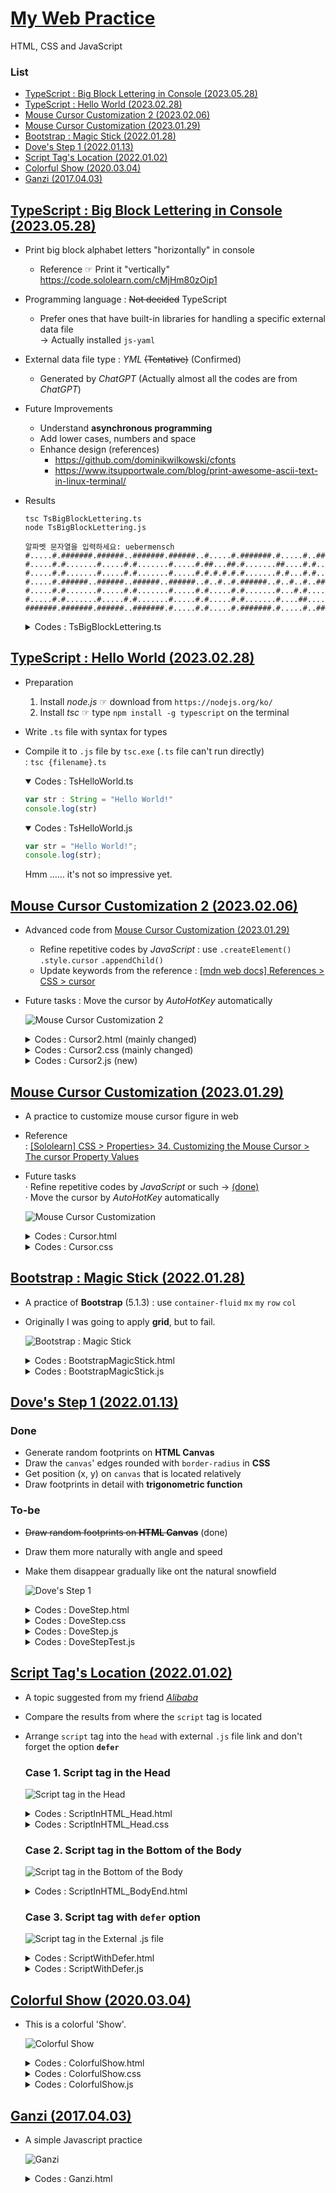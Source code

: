 # [My Web Practice](../README.md#my-web-practice)

HTML, CSS and JavaScript


### List

- [TypeScript : Big Block Lettering in Console (2023.05.28)](#typescript--big-block-lettering-in-console-20230528)
- [TypeScript : Hello World (2023.02.28)](#typescript--hello-world-20230228)
- [Mouse Cursor Customization 2 (2023.02.06)](#mouse-cursor-customization-2-20230206)
- [Mouse Cursor Customization (2023.01.29)](#mouse-cursor-customization-20230129)
- [Bootstrap : Magic Stick (2022.01.28)](#bootstrap--magic-stick-20220128)
- [Dove's Step 1 (2022.01.13)](#doves-step-1-20220113)
- [Script Tag's Location (2022.01.02)](#script-tags-location-20220102)
- [Colorful Show (2020.03.04)](#colorful-show-20200304)
- [Ganzi (2017.04.03)](#ganzi-20170403)


## [TypeScript : Big Block Lettering in Console (2023.05.28)](#list)

- Print big block alphabet letters "horizontally" in console
  - Reference ☞ Print it "vertically" https://code.sololearn.com/cMjHm80zOip1
- Programming language : ~~Not decided~~ TypeScript
  - Prefer ones that have built-in libraries for handling a specific external data file  
    → Actually installed `js-yaml`
- External data file type : *YML* ~~(Tentative)~~ (Confirmed)
  - Generated by *ChatGPT* (Actually almost all the codes are from *ChatGPT*)
- Future Improvements
  - Understand **asynchronous programming**
  - Add lower cases, numbers and space
  - Enhance design (references)
    - https://github.com/dominikwilkowski/cfonts
    - https://www.itsupportwale.com/blog/print-awesome-ascii-text-in-linux-terminal/
- Results
  ```shell
  tsc TsBigBlockLettering.ts
  node TsBigBlockLettering.js
  ```
  ```
  알파벳 문자열을 입력하세요: uebermensch
  #.....#.#######.######..#######.######..#.....#.#######.#.....#..#####..#######.#.....#.
  #.....#.#.......#.....#.#.......#.....#.##...##.#.......##....#.#.......#.......#.....#.
  #.....#.#.......#.....#.#.......#.....#.#.#.#.#.#.......#.#...#.#.......#.......#.....#.
  #.....#.######..######..######..######..#..#..#.######..#..#..#..#####..#.......#######.
  #.....#.#.......#.....#.#.......#.....#.#.....#.#.......#...#.#.......#.#.......#.....#.
  #.....#.#.......#.....#.#.......#.....#.#.....#.#.......#....##.......#.#.......#.....#.
  #######.#######.######..#######.#.....#.#.....#.#######.#.....#..#####..#######.#.....#.
  ```

  <details>
    <summary>Codes : TsBigBlockLettering.ts</summary>

  ```ts
  import * as fs from 'fs';
  import * as yaml from 'js-yaml';
  import * as readline from 'readline';
  ```
  ```ts
  // 입력을 받을 readline.Interface 생성
  const rl = readline.createInterface({
      input: process.stdin,
      output: process.stdout
  });
  ```
  ```ts
  // 알파벳 문자열 입력 받기
  rl.question('알파벳 문자열을 입력하세요: ', (input: string) => {
      rl.close();

      // 입력받은 알파벳 문자를 대문자로 변환
      const upperCaseInput = input.toUpperCase();

      // alphabet.yml 파일 불러오기
      const alphabetData = yaml.load(fs.readFileSync('alphabet.yml', 'utf8'));    // not .safeLoad()

      // 출력용 배열 초기화
      const outputArray: string[] = [];

      // 알파벳 문자열을 출력용 배열에 누적하는 함수
      function accumulateAlphabetString(alphabet: string) {
          const alphabetDataString = alphabetData[alphabet];
          for (let i = 0; i < alphabetDataString.length; i++) {
              const char = alphabetDataString[i];
              if (outputArray[i]) {
                  outputArray[i] += char;
              } else {
                  outputArray[i] = char;
              }
          }
      }

      // 입력받은 알파벳 문자열을 출력용 배열에 누적
      for (let i = 0; i < upperCaseInput.length; i++) {
          const char = upperCaseInput[i];
          if (alphabetData.hasOwnProperty(char)) {
              accumulateAlphabetString(char);
          }
      }

      // 출력용 배열 출력
      if (outputArray.length > 0) {
          for (let i = 0; i < outputArray.length; i++) {
              console.log(outputArray[i]);
          }
      } else {
          console.log('입력한 알파벳 문자열에 해당하는 데이터가 없습니다.');
      }
  });
  ```
  </details>


## [TypeScript : Hello World (2023.02.28)](#list)

- Preparation
  1. Install *node.js*  ☞ download from `https://nodejs.org/ko/`
  2. Install *tsc*      ☞ type `npm install -g typescript` on the terminal
- Write `.ts` file with syntax for types
- Compile it to `.js` file by `tsc.exe` (`.ts` file can't run directly)  
  : `tsc {filename}.ts`

  <details open="">
    <summary>Codes : TsHelloWorld.ts</summary>

  ```ts
  var str : String = "Hello World!"
  console.log(str)
  ```
  </details>
  <details open="">
    <summary>Codes : TsHelloWorld.js</summary>

  ```js
  var str = "Hello World!";
  console.log(str);
  ```
  </details>
  Hmm …… it's not so impressive yet.


## [Mouse Cursor Customization 2 (2023.02.06)](#list)

- Advanced code from [Mouse Cursor Customization (2023.01.29)](#mouse-cursor-customization-20230129)
  - Refine repetitive codes by *JavaScript* : use `.createElement()` `.style.cursor` `.appendChild()`
  - Update keywords from the reference : [[mdn web docs] References > CSS > cursor](https://developer.mozilla.org/en-US/docs/Web/CSS/cursor)
- Future tasks : Move the cursor by *AutoHotKey* automatically

  ![Mouse Cursor Customization 2](./Images/Cursor2.gif)

  <details>
    <summary>Codes : Cursor2.html (mainly changed)</summary>

  ```html
      <head>
          ……
          <script defer src="./Cursor2.js" type="text/javascript"></script>
          ……
      </head>
  ```
  ```html
      <body>
          <div id="box">
              <h2>Mouse Cursor Customization 2</h2>
              <!-- Elements will be added by js -->
          </div>
          ……
      </body>
  ```
  </details>

  <details>
    <summary>Codes : Cursor2.css (mainly changed)</summary>

  ```css
  /* All blocks for classes related with cursor have been removed in CSS file. */
  ```
  </details>

  <details>
    <summary>Codes : Cursor2.js (new)</summary>

  ```js
  // Declare an array of kewords for cursor property
  // Reference ☞ https://developer.mozilla.org/en-US/docs/Web/CSS/cursor
  var cursorTypes = [
      ["auto", "default", "none"],
      ["context-menu", "help", "pointer", "progress", "wait"],
      ["cell", "crosshair", "text", "vertical-text"],
      ["alias", "copy", "move"],
      ["no-drop", "not-allowed", "grab", "grabbing"],
      ["n-resize", "e-resize", "s-resize", "w-resize"],
      ["ne-resize", "nw-resize", "se-resize", "sw-resize"],
      ["ew-resize", "ns-resize", "nesw-resize", "nwse-resize"],
      ["zoom-in", "zoom-out"]
  ]

  // A function to generate span elements with inner text and cursor style
  function genBoxes(cursorTypes)
  {
      // Declare an object to indicate the element where new elements will be appended
      var obj = document.getElementById("box")

      // Loop for the array cursorTypes
      for (r in cursorTypes)
      {
          for (el in cursorTypes[r])
          {
              // Test : ok
              // console.log(cursorTypes[r][el])

              // Generate a box with style
              var newBox = document.createElement("span")
              // newBox.className = cursorTypes[r][el]                            // not needed
              newBox.innerText = cursorTypes[r][el]
              newBox.style.cursor = cursorTypes[r][el]

              // Append it
              obj.appendChild(newBox)
          }

          // Line replacement
          var br = document.createElement("br")
          obj.appendChild(br)
      }
  }

  // Run
  genBoxes(cursorTypes)
  ```
  </details>


## [Mouse Cursor Customization (2023.01.29)](#list)

- A practice to customize mouse cursor figure in web
- Reference  
  : [[Sololearn] CSS > Properties> 34. Customizing the Mouse Cursor > The cursor Property Values](https://www.sololearn.com/learning/1023/1110/1291/1)
- Future tasks  
  · Refine repetitive codes by *JavaScript* or such → [(done)](#mouse-cursor-customization-2-20230206)  
  · Move the cursor by *AutoHotKey* automatically

  ![Mouse Cursor Customization](./Images/Cursor.gif)

  <details>
    <summary>Codes : Cursor.html</summary>

  ```html
  <!DOCTYPE html>

  <html lang="en">

      <head>
          <meta charset="utf-8">
          <title>Mouse Cursor Customization</title>
          <meta name="author" content="kimpro82">
          <link rel="stylesheet" href="./Cursor.css">
      </head>

      <body>
          <div id="box">
              <h2>Mouse Cursor Customization</h2>

              <br>

              <span class="auto">auto</span>
              <span class="crosshair">crosshair</span>
              <span class="default">default</span>
              <span class="help">help</span>
              <span class="text">text</span>
              <span class="wait">wait</span>

              <br>

              <span class="n-resize">n-resize</span>
              <span class="s-resize">s-resize</span>
              <span class="ne-resize">ne-resize</span>
              <span class="sw-resize">sw-resize</span>
              
              <br>

              <span class="nw-resize">nw-resize</span>
              <span class="se-resize">se-resize</span>
              <span class="e-resize">e-resize</span>
              <span class="w-resize">w-resize</span>

              <br>

              <span class="pointer">pointer</span>
              <span class="progress">progress</span>
              <span class="not-allowed">not-allowed</span>
              <span class="no-drop">no-drop</span>

              <br>

              <span class="vertical-text">vertical-text</span>
              <span class="all-scroll">all-scroll</span>
              <span class="col-resize">col-resize</span>
              <span class="row-resize">row-resize</span>
          </div>

          <br>
          &nbsp;                                              <!-- to stay cursor when capture -->
      </body>

  </html>
  ```
  </details>

  <details>
    <summary>Codes : Cursor.css</summary>

  ```css
  @charset "EUC-KR";

  body
  {
      font-weight: bold;
  }

  #box
  {
      text-align: center;
      display: inline-block;
      border: 1px solid;
      padding: 5px;
      margin: 5px;
  }

  span
  {
      display: inline-block;
      border: 1px solid;
      padding: 5px;
      margin: 5px;
  }

  .auto           { cursor: auto;         }
  .crosshair      { cursor: crosshair;    }
  .default        { cursor: default;      }
  .help           { cursor: help;         }
  .text           { cursor: text;         }
  .wait           { cursor: wait;         }

  .n-resize       { cursor: n-resize;     }
  .s-resize       { cursor: s-resize;     }
  .ne-resize      { cursor: ne-resize;    }
  .sw-resize      { cursor: sw-resize;    }
  .nw-resize      { cursor: nw-resize;    }
  .se-resize      { cursor: se-resize;    }
  .e-resize       { cursor: e-resize;     }
  .w-resize       { cursor: w-resize;     }

  .pointer        { cursor: pointer;      }
  .progress       { cursor: progress;     }
  .not-allowed    { cursor: not-allowed;  }
  .no-drop        { cursor: no-drop;      }
  .vertical-text  { cursor: vertical-text;}
  .all-scroll     { cursor: all-scroll;   }
  .col-resize     { cursor: col-resize;   }
  .row-resize     { cursor: row-resize;   }
  ```
  </details>


## [Bootstrap : Magic Stick (2022.01.28)](#list)

- A practice of **Bootstrap** (5.1.3) : use `container-fluid` `mx` `my` `row` `col`
- Originally I was going to apply **grid**, but to fail.

  ![Bootstrap : Magic Stick](Images/BootstrapMagicStick.gif)

  <details>
    <summary>Codes : BootstrapMagicStick.html</summary>

  ```html
  ……
      <head>
          <meta charset="UTF-8">
          <title>Magic Stick by Bootstrap</title>
          <link href="./bootstrap5/css/bootstrap.min.css" rel="stylesheet" type="text/css">
          <script defer src="BootstrapMagicStick.js" type="text/javascript"></script>
      </head>

      <body>
          <div class="container-fluid mx-3 my-5">
              <div class="row">
                  <div class="col bg-primary text-center">
                      <h1><span id="text">여의봉아 여의봉아</span></h1>
                  </div>
              </div>
          </div>
      </body>
  ……
  ```
  </details>

  <details>
    <summary>Codes : BootstrapMagicStick.js</summary>

  ```js
  var direction = false;
  var width = 400;
  // console.log(width);

  function resize()
  {
      // Set direction and text content
      if (width < 450 && direction == false)
      {
          direction = !direction;
          document.getElementById("text").textContent = "길어져라 길어져라";
      }
      else if (width > 1000 && direction == true)
      {
          direction = !direction;
          document.getElementById("text").textContent = "짧아져라 짧아져라";
      }

      // Modify the body's width
      if (direction == true) { document.body.style.width = (Number(width) + 50) + 'px' }
      else  { document.body.style.width = (Number(width) - 50) + 'px'}

      width = document.body.style.width.replace(/[^0-9]/g, "");
      console.log(direction, width);
  }

  setInterval(resize, 100);
  ```
  </details>


## [Dove's Step 1 (2022.01.13)](#list)

### Done

- Generate random footprints on **HTML Canvas**
- Draw the `canvas`' edges rounded with `border-radius` in **CSS**
- Get position (x, y) on `canvas` that is located relatively
- Draw footprints in detail with **trigonometric function**

### To-be

- ~~Draw random footprints on **HTML Canvas**~~ (done)
- Draw them more naturally with angle and speed
- Make them disappear gradually like ont the natural snowfield

  ![Dove's Step 1](Images/DoveStep01.gif)

  <details>
    <summary>Codes : DoveStep.html</summary>

  ```html
  <!doctype html>

  <html lang="en">

      <head>

          <meta charset="utf-8">

          <title>Dove Step Simulation</title>
          <meta name="author" content="kimpro82">

          <link rel="stylesheet" href="DoveStep.css">
          <script defer src="DoveStep.js"></script>

      </head>

      <body>

          <p id="title">Dove's Step Simulation</p>

          <canvas id="canvas" width=600 height=600></canvas>
          <!-- It is necessary to fill width and height in HTML for dealing it with js -->

      </body>

  </html>
  ```
  </details>

  <details>
    <summary>Codes : DoveStep.css</summary>

  ```css
  body
  {
      text-align: center;
      font-size: 10px;
  }
  ```
  ```css
  #title
  {
      margin-top: 8rem;
      font-size: 4.5rem;
      margin-bottom: 1rem;

      font-family: Brush Script MT, Georgia, Garamond, Times New Roman, serif;

      color: crimson;
      text-shadow: 0.2rem 0.2rem 0.5rem black;
  }
  ```
  ```css
  #canvas
  {
      width: 600px;
      height: 600px;

      background-color: white;

      border: 1px solid gray;
      border-radius: 40px;

      box-shadow: 0.2rem 0.2rem 0.5rem;
  }
  ```
  </details>

  <details>
    <summary>Codes : DoveStep.js</summary>

  ```js
  // Declare global variables
  const canvas = document.getElementById("canvas");
  const ctx = canvas.getContext("2d");
  var x = -1, y = -1, direction = 0, step = 0;
  var interval = 1000;
  ```
  ```js
  // Start with a click on the canvas
  canvas.onclick = function(event)
  {
      x = event.clientX - ctx.canvas.offsetLeft;
      y = event.clientY - ctx.canvas.offsetTop;
      // test
      console.log("click point :", x, y);

      footPrint();
  }
  ```
  ```js
  // Determine where the next step is located
  function randomWalk()
  {
      if (x >= 0)
      {
          if (step > 19)
          {
              alert("The dove has archieved " + step + " steps. It became a budda and flied away!");
              return -1;
          }
          else
          {
              x = Math.round(Math.random() * 560) + 20;
              y = Math.round(Math.random() * 560) + 20;
              direction = Math.floor(Math.random() * 360);    // 0 ~ 359

              footPrint();
          }
      }
  }
  ```
  ```js
  // Figure the foot print in detail
  function footPrint()
  {
      var angles = [45, 90, 135, 270];
      ctx.beginPath();
      for (let i = 0; i < 4; i++)
      {
          ctx.moveTo(x, y);
          var x2 = x - Math.round(Math.cos(Math.PI * (angles[i] + direction) / 180) * 20);
          var y2 = y - Math.round(Math.sin(Math.PI * (angles[i] + direction) / 180) * 20);
          ctx.lineTo(x2, y2);
      }
      ctx.closePath();
      ctx.stroke();

      step++;

      // test
      console.log(step + "th step :", x, y, direction);
  }
  ```
  ```js
  // Loop by setInterval()
  setInterval(randomWalk, interval);
  ```
  </details>

  <details>
    <summary>Codes : DoveStepTest.js</summary>

  ```js
  // Rounding off in JavaScript

  console.log(Math.floor(0.7))                // 0
  console.log(Math.ceil(1.3))                 // 2
  console.log(Math.round(2.3))                // 2
  console.log(Math.round(2.7))                // 3
  ```
  ```js
  // Trigonometric Function in JavaScript

  console.log(Math.PI);                       // 3.141592653589793
  console.log(Math.PI / 180)                  // 0.017453292519943295

  console.log(Math.sin(Math.PI / 180))        // 0.01745240643728351
  console.log(Math.cos(Math.PI / 180))        // 0.9998476951563913

  console.log(Math.sin(Math.PI *   0 / 180))  // 0
  console.log(Math.sin(Math.PI *  30 / 180))  // 0.49999999999999994
  console.log(Math.sin(Math.PI *  45 / 180))  // 0.7071067811865475
  console.log(Math.sin(Math.PI *  60 / 180))  // 0.8660254037844386
  console.log(Math.sin(Math.PI *  90 / 180))  // 1
  console.log(Math.sin(Math.PI * 180 / 180))  // 1.2246467991473532e-16 ≒ 0
  console.log(Math.sin(Math.PI * 270 / 180))  // -1
  console.log(Math.sin(Math.PI * 360 / 180))  // -2.4492935982947064e-16 ≒ 0

  console.log(Math.cos(Math.PI *   0 / 180))  // 1
  console.log(Math.cos(Math.PI *  30 / 180))  // 0.8660254037844387
  console.log(Math.cos(Math.PI *  45 / 180))  // 0.7071067811865476
  console.log(Math.cos(Math.PI *  60 / 180))  // 0.5000000000000001
  console.log(Math.cos(Math.PI *  90 / 180))  // 6.123233995736766e-17 ≒ 0
  console.log(Math.cos(Math.PI * 180 / 180))  // -1
  console.log(Math.cos(Math.PI * 270 / 180))  // -1.8369701987210297e-16 ≒ 0
  console.log(Math.cos(Math.PI * 360 / 180))  // 1
  ```
  </details>


## [Script Tag's Location (2022.01.02)](#list)

- A topic suggested from my friend [*Alibaba*](https://github.com/abiriadev)
- Compare the results from where the `script` tag is located
- Arrange `script` tag into the `head` with external `.js` file link and don't forget the option **`defer`**

  ### Case 1. Script tag in the Head

  ![Script tag in the Head](Images/ScriptInHTML_Head.PNG)

  <details>
    <summary>Codes : ScriptInHTML_Head.html</summary>

  ```html
  ……
      <head>

          <meta charset="EUC-KR">
          <title>Script in the Head</title>
          <link rel="stylesheet" href="ScriptInHTML.css">
          <script>document.getElementsByTagName('p')[0].style.color = "red"</script>

      </head>
  ……
  ```
  </details>
  <details>
    <summary>Codes : ScriptInHTML_Head.css</summary>

  ```css
  p {
    text-align: center;
    font-family: Brush Script MT, Georgia, Garamond, Times New Roman, serif;
    /* font reference ☞ https://www.w3schools.com/css/css_font.asp */
      color: blue;
    font-size: 700%;
    margin: 0;
  }
  ```
  </details>

  ### Case 2. Script tag in the Bottom of the Body

  ![Script tag in the Bottom of the Body](Images/ScriptInHTML_BodyEnd.PNG)

  <details>
    <summary>Codes : ScriptInHTML_BodyEnd.html</summary>

  ```html
  ……
      <body>

          <p>Be the reads!</p>
          <script>document.getElementsByTagName('p')[0].style.color = "red"</script>

      </body>
  ……
  ```
  </details>

  ### Case 3. Script tag with `defer` option

  ![Script tag in the External .js file](Images/ScriptInExternalJS.PNG)

  <details>
    <summary>Codes : ScriptWithDefer.html</summary>

  ```html
  ……
      <head>

          ……
          <script defer src="ScriptInExternalJS.js"></script>
          <!-- don't forget "defer" ! -->

      </head>
  ……
  ```
  </details>
  <details>
    <summary>Codes : ScriptWithDefer.js</summary>

  ```js
  document.getElementsByTagName('p')[0].style.color = "red"
  ```
  </details>


## [Colorful Show (2020.03.04)](#list)

- This is a colorful 'Show'.

  ![Colorful Show](Images/ColorfulShow.gif)

  <details>
    <summary>Codes : ColorfulShow.html</summary>

  ```html
  <!DOCTYPE html>

  <html>

  <head>
    <meta charset="EUC-KR">
    <title>Colorful Show</title>
      <link rel="stylesheet" href="ColorfulShow.css">
  </head>

  <body>
    <p id='chameleon'>Show</p>
      <script src="ColorfulShow.js">
      <!--
        <script> can be located in <head> or <body>. 
        But, in this case, we should consider execution sequence.
      -->
      
    </script> 
  </body>

  </html>
  ```
  </details>
  <details>
    <summary>Codes : ColorfulShow.css</summary>

  ```css
  @charset "EUC-KR";

  #chameleon {
    text-align: center;
    font-family: "Times New Roman", Times, serif;
    font-size: 1000%;
  }
  ```
  </details>
  <details>
    <summary>Codes : ColorfulShow.js</summary>

  ```javascript
  function changeColor() {
    randNumDec = Math.floor(Math.random() * Math.pow(256, 3));
      /*
      * Math.random() returns a number lower than 1.
      * Math.floor() returns the largest integer less than or equal to a given number.
      * 256**3 is for the RGB color range between #000000 ~ #FFFFFF.
      */
    randNumHex = randNumDec.toString(16); /* Convert Decimal to Hexadecimal */

    /* document.write(randNumHex, "<br>"); */
      /* document.write() returns real HTML codes. */
      /* document.write(typeof randColor);
      * string
      */

    document.getElementById('chameleon').style.color = '#' + randNumHex;
  }

  setInterval(changeColor, 1000);
  ```
  </details>


## [Ganzi (2017.04.03)](#list)

- A simple Javascript practice

  ![Ganzi](Images/Ganzi.gif)

  <details>
    <summary>Codes : Ganzi.html</summary>

  ```html
  <div id ="Zure">Ganzi</div>

  <script type="text/javascript">
    
  function thunder() {
    var x = document.getElementById("Zure");
    var storm = document.write(x.innerHTML + " Storm");
    Zure.replace(x,storm);
  }
  setInterval(thunder, 3000);
    
  </script>
  ```
  </details>